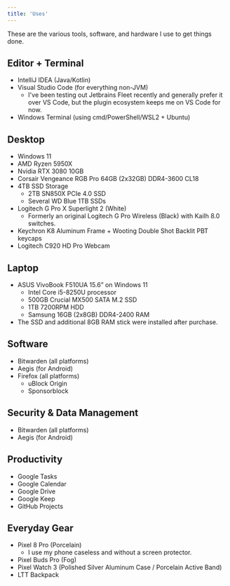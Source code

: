 ```yaml
---
title: 'Uses'
---
```


These are the various tools, software, and hardware I use to get things done.

## Editor + Terminal
* IntelliJ IDEA (Java/Kotlin)
* Visual Studio Code (for everything non-JVM)
  * I've been testing out Jetbrains Fleet recently and generally prefer it over VS Code, but the plugin ecosystem keeps me on VS Code for now.
* Windows Terminal (using cmd/PowerShell/WSL2 + Ubuntu)

## Desktop
* Windows 11
* AMD Ryzen 5950X
* Nvidia RTX 3080 10GB
* Corsair Vengeance RGB Pro 64GB (2x32GB) DDR4-3600 CL18
* 4TB SSD Storage
  * 2TB SN850X PCIe 4.0 SSD
  * Several WD Blue 1TB SSDs
* Logitech G Pro X Superlight 2 (White)
  * Formerly an original Logitech G Pro Wireless (Black) with Kailh 8.0 switches.
* Keychron K8 Aluminum Frame + Wooting Double Shot Backlit PBT keycaps
* Logitech C920 HD Pro Webcam

## Laptop
* ASUS VivoBook F510UA 15.6” on Windows 11
  * Intel Core i5-8250U processor
  * 500GB Crucial MX500 SATA M.2 SSD
  * 1TB 7200RPM HDD
  * Samsung 16GB (2x8GB) DDR4-2400 RAM
* The SSD and additional 8GB RAM stick were installed after purchase.

## Software
* Bitwarden (all platforms)
* Aegis (for Android)
* Firefox (all platforms)
  * uBlock Origin
  * Sponsorblock

## Security & Data Management
* Bitwarden (all platforms)
* Aegis (for Android)

## Productivity
* Google Tasks
* Google Calendar
* Google Drive
* Google Keep
* GitHub Projects

## Everyday Gear
* Pixel 8 Pro (Porcelain)
  * I use my phone caseless and without a screen protector.
* Pixel Buds Pro (Fog)
* Pixel Watch 3 (Polished Silver Aluminum Case / Porcelain Active Band)
* LTT Backpack